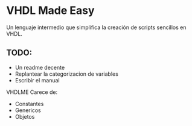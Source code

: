 # VHDL Made Easy
Un lenguaje intermedio que simplifica la creación de scripts sencillos en VHDL.
## TODO:
<ul>
  <li>Un readme decente</li>
  <li>Replantear la categorizacion de variables</li>
  <li>Escribir el manual</li>
</ul>
VHDLME Carece de:
<ul>
  <li>Constantes</li>
  <li>Genericos</li>
  <li>Objetos</li>
  <La habilidad para resolver solo tus ejercicios>
</ul>
